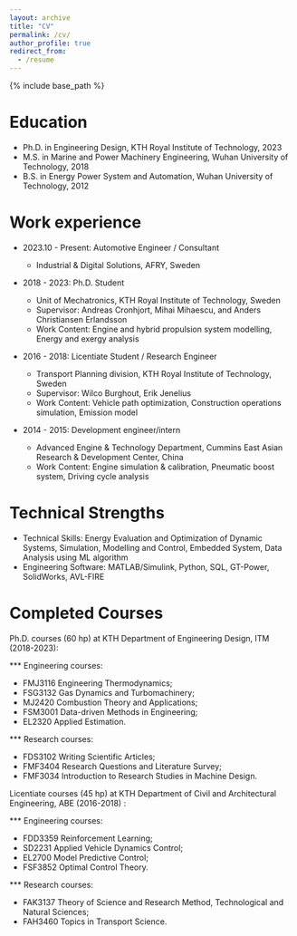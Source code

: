 ```yaml
---
layout: archive
title: "CV"
permalink: /cv/
author_profile: true
redirect_from:
  - /resume
---
```


{% include base_path %}

Education
======
* Ph.D. in Engineering Design, KTH Royal Institute of Technology, 2023
* M.S. in Marine and Power Machinery Engineering, Wuhan University of Technology, 2018
* B.S. in Energy Power System and Automation, Wuhan University of Technology, 2012

Work experience
======
* 2023.10 - Present: Automotive Engineer / Consultant
  * Industrial & Digital Solutions, AFRY, Sweden

* 2018 - 2023: Ph.D. Student
  * Unit of Mechatronics, KTH Royal Institute of Technology, Sweden
  * Supervisor: Andreas Cronhjort, Mihai Mihaescu, and Anders Christiansen Erlandsson
  * Work Content: Engine and hybrid propulsion system modelling, Energy and exergy analysis

* 2016 - 2018: Licentiate Student / Research Engineer
  * Transport Planning division, KTH Royal Institute of Technology, Sweden
  * Supervisor: Wilco Burghout, Erik Jenelius
  * Work Content: Vehicle path optimization, Construction operations simulation, Emission model

* 2014 - 2015: Development engineer/intern
  * Advanced Engine & Technology Department, Cummins East Asian Research & Development Center, China
  * Work Content: Engine simulation & calibration, Pneumatic boost system, Driving cycle analysis


Technical Strengths
======
* Technical Skills: Energy Evaluation and Optimization of Dynamic Systems, Simulation, Modelling
and Control, Embedded System, Data Analysis using ML algorithm
* Engineering Software: MATLAB/Simulink, Python, SQL, GT-Power, SolidWorks, AVL-FIRE

Completed Courses
======
Ph.D. courses (60 hp) at KTH Department of Engineering Design, ITM (2018-2023):

*** Engineering courses:

* FMJ3116 Engineering Thermodynamics;
* FSG3132 Gas Dynamics and Turbomachinery;
* MJ2420 Combustion Theory and Applications;
* FSM3001 Data-driven Methods in Engineering;
* EL2320 Applied Estimation.

*** Research courses:

* FDS3102 Writing Scientific Articles;
* FMF3404 Research Questions and Literature Survey;
* FMF3034 Introduction to Research Studies in Machine Design.

Licentiate courses (45 hp) at KTH Department of Civil and Architectural Engineering, ABE (2016-2018) :

*** Engineering courses:

* FDD3359 Reinforcement Learning;
* SD2231 Applied Vehicle Dynamics Control;
* EL2700 Model Predictive Control;
* FSF3852 Optimal Control Theory.

*** Research courses:

* FAK3137 Theory of Science and Research Method, Technological and Natural Sciences;
* FAH3460 Topics in Transport Science.

